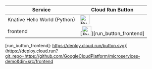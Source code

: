 | Service | Cloud Run Button | 
| ------------------------- | --------------------------------------------------------------- |
| Knative Hello World (Python) | [<img src="https://storage.googleapis.com/cloudrun/button.svg" alt="Run on Google Cloud" height="30">][run_button_hello] |
|  frontend | [<img src="https://storage.googleapis.com/cloudrun/button.svg" alt="Run on Google Cloud" height="30">][run_button_frontend] |


[run_button_hello]: https://deploy.cloud.run/?git_repo=https://github.com/knative/docs&dir=docs/serving/samples/hello-world/helloworld-python

[run_button_frontend]: https://deploy.cloud.run/button.svg)](https://deploy.cloud.run?git_repo=https://github.com/GoogleCloudPlatform/microservices-demo&dir=src/frontend
